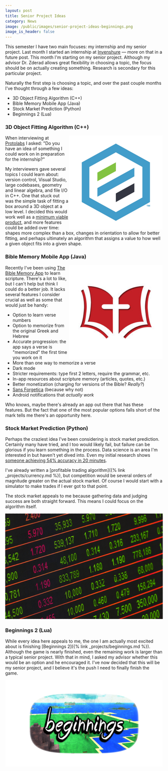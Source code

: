 ```yaml
---
layout: post
title: Senior Project Ideas
category: News
image: /public/images/senior-project-ideas-beginnings.png
image_is_header: false
---
```


This semester I have two main focuses: my internship and my senior project. Last month I started an internship at [Invenshure](https://invenshure.com/) — more on that in a future post. This month I'm starting on my senior project. Although my advisor Dr. Zderad allows great flexibility in choosing a topic, the focus should be on actually creating something. Research is secondary for this particular project.

Naturally the first step is choosing a topic, and over the past couple months I've thought through a few ideas:

* 3D Object Fitting Algorithm (C++)
* Bible Memory Mobile App (Java)
* Stock Market Prediction (Python)
* Beginnings 2 (Lua)

<!--more-->

### 3D Object Fitting Algorithm (C++)

<img src="/public/images/senior-project-ideas-protolabs.jpg" width="300" align="right">

When interviewing at [Protolabs](https://www.protolabs.com/) I asked: "Do you have an idea of something I could work on in preparation for the internship?"

My interviewers gave several topics I could learn about: version control, Visual Studio, large codebases, geometry and linear algebra, and file I/O in C++. One that stuck out was the simple task of fitting a box around a 3D object at a low level. I decided this would work well as a [minimum viable product](https://en.wikipedia.org/wiki/Minimum_viable_product), and more features could be added over time: shapes more complex than a box, changes in orientation to allow for better fitting, and perhaps ultimately an algorithm that assigns a value to how well a given object fits into a given shape.

### Bible Memory Mobile App (Java)

<img src="/public/images/senior-project-ideas-bible.jpg" width="300" align="right">

Recently I've been using [The Bible Memory App](https://biblememory.com/) to learn scripture. There's a lot to like, but I can't help but think I could do a better job. It lacks several features I consider crucial as well as some that would just be handy:

* Option to learn verse numbers
* Option to memorize from the original Greek and Hebrew
* Accurate progression: the app says a verse is "memorized" the first time you work on it
* More than one way to memorize a verse
* Dark mode
* Stricter requirements: type first 2 letters, require the grammar, etc.
* In-app resources about scripture memory (articles, quotes, etc.)
* Better monetization (charging for versions of the Bible? *Really?*)
* [Sans Forgetica](https://sansforgetica.rmit/) (because why not)
* Android notifications that *actually work*

Who knows, maybe there's already an app out there that has these features. But the fact that one of the most popular options falls short of the mark tells me there's an opportunity here.

### Stock Market Prediction (Python)

Perhaps the craziest idea I've been considering is stock market prediction. Certainly many have tried, and I too would likely fail, but failure can be glorious if you learn something in the process. Data science is an area I'm interested in but haven't yet dived into. Even my initial research shows [someone achieving 54% accuracy in 20 minutes](https://hackernoon.com/i-spent-20-minutes-trying-to-predict-the-stock-market-with-ai-these-are-my-results-59d48c7a388a).

I've already written a [profitable trading algorithm]({% link _projects/currency.md %}), but competition would be several orders of magnitude greater on the actual stock market. Of course I would start with a simulator to make trades if I ever got to that point.

The stock market appeals to me because gathering data and judging success are both straight forward. This means I could focus on the algorithm itself.

<img src="/public/images/senior-project-ideas-stocks.jpg">

### Beginnings 2 (Lua)

While every idea here appeals to me, the one I am actually most excited about is finishing [Beginnings 2]({% link _projects/beginnings.md %}). Although the game is nearly finished, even the remaining work is larger than a typical senior project. With that in mind, I asked my advisor whether this would be an option and he encouraged it. I've now decided that this will be my senior project, and I believe it's the push I need to finally finish the game.

<img src="/public/images/senior-project-ideas-beginnings.png">